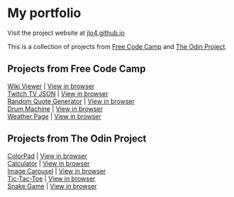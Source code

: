 # My portfolio

Visit the project website at [jlo4.github.io](https://jlo4.github.io)

This is a collection of projects from [Free Code Camp](https://www.freecodecamp.org/) and [The Odin Project](https://www.theodinproject.com).

<!--## React projects
[Selkosanomat Flashcard App](https://github.com/jlo4/selkosanomat-flashcards) | [View in browser](http://flashcardapp.s3-website.eu-central-1.amazonaws.com) <br />
-->
## Projects from Free Code Camp
[Wiki Viewer](https://github.com/jlo4/wiki-viewer) | [View in browser](https://rawgit.com/jlo4/wiki-viewer/master/index.html) <br />
[Twitch TV JSON](https://github.com/jlo4/twitch-json) | [View in browser](https://rawgit.com/jlo4/twitch-json/master/index.html) <br />
[Random Quote Generator](https://github.com/jlo4/random-quote-generator) | [View in browser](https://rawgit.com/jlo4/random-quote-generator/master/index.html) <br />
[Drum Machine](https://github.com/jlo4/drum-machine) | [View in browser](https://rawgit.com/jlo4/drum-machine/master/index.html) <br />
[Weather Page](https://github.com/jlo4/weather-page) | [View in browser](https://rawgit.com/jlo4/weather-page/master/index.html) <br />

## Projects from The Odin Project

[ColorPad](https://github.com/jlo4/colorpad) | [View in browser](https://rawgit.com/jlo4/colorpad/master/index.html)<br />
[Calculator](https://github.com/jlo4/calculator) | [View in browser](https://rawgit.com/jlo4/calculator/master/index.html)<br />
[Image Carousel](https://github.com/jlo4/image-carousel) | [View in browser](https://rawgit.com/jlo4/image-carousel/master/index.html)<br />
[Tic-Tac-Toe](https://github.com/jlo4/tic-tac-toe) | [View in browser](https://rawgit.com/jlo4/tic-tac-toe/master/index.html)<br />
[Snake Game](https://github.com/jlo4/snake-game) | [View in browser](https://rawgit.com/jlo4/snake-game/master/index.html)<br />
